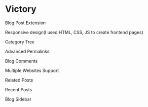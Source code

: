 # Victory
Blog Post Extension

Responsive design(I used HTML, CSS, JS to create frontend pages)

Category Tree

Advanced Permalinks

Blog Comments

Multiple Websites Support

Related Posts

Recent Posts

Blog Sidebar

